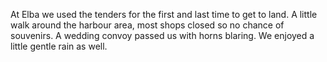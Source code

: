 At Elba we used the tenders for the first and last time to get to land.
A little walk around the harbour area, most shops closed so no chance of souvenirs.
A wedding convoy passed us with horns blaring. We enjoyed a little gentle rain as well.
